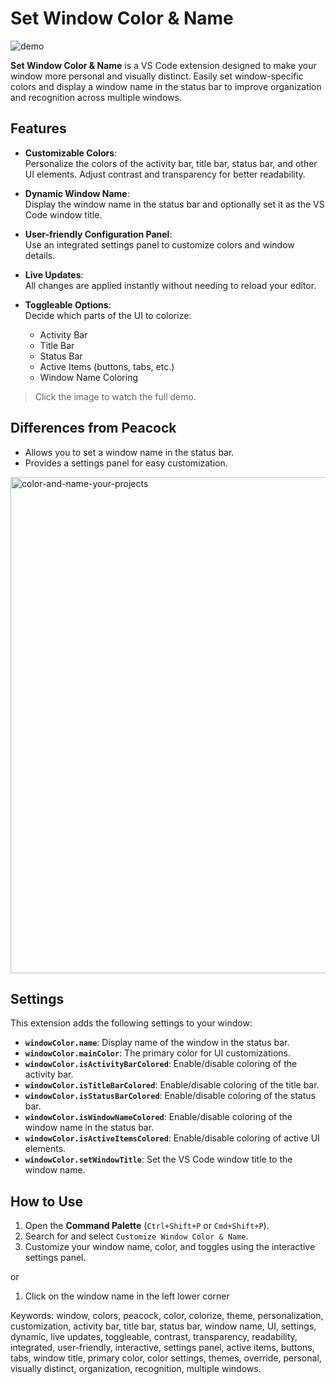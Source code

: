 # Set Window Color & Name
![demo](https://github.com/user-attachments/assets/b751b5ec-cb4d-4791-af76-ee2292d41eda)

**Set Window Color & Name** is a VS Code extension designed to make your window more personal and visually distinct. Easily set window-specific colors and display a window name in the status bar to improve organization and recognition across multiple windows.

## Features

- **Customizable Colors**:  
  Personalize the colors of the activity bar, title bar, status bar, and other UI elements. Adjust contrast and transparency for better readability.
  
- **Dynamic Window Name**:  
  Display the window name in the status bar and optionally set it as the VS Code window title.

- **User-friendly Configuration Panel**:  
  Use an integrated settings panel to customize colors and window details.

- **Live Updates**:  
  All changes are applied instantly without needing to reload your editor.

- **Toggleable Options**:  
  Decide which parts of the UI to colorize:
  - Activity Bar
  - Title Bar
  - Status Bar
  - Active Items (buttons, tabs, etc.)
  - Window Name Coloring

> Click the image to watch the full demo.

## Differences from Peacock
- Allows you to set a window name in the status bar.
- Provides a settings panel for easy customization.

<img width="794" alt="color-and-name-your-projects" src="https://github.com/user-attachments/assets/78b62cff-bc63-4f87-bca6-d6a78df24fbb" />

## Settings

This extension adds the following settings to your window:

- **`windowColor.name`**: Display name of the window in the status bar.
- **`windowColor.mainColor`**: The primary color for UI customizations.
- **`windowColor.isActivityBarColored`**: Enable/disable coloring of the activity bar.
- **`windowColor.isTitleBarColored`**: Enable/disable coloring of the title bar.
- **`windowColor.isStatusBarColored`**: Enable/disable coloring of the status bar.
- **`windowColor.isWindowNameColored`**: Enable/disable coloring of the window name in the status bar.
- **`windowColor.isActiveItemsColored`**: Enable/disable coloring of active UI elements.
- **`windowColor.setWindowTitle`**: Set the VS Code window title to the window name.

## How to Use

1. Open the **Command Palette** (`Ctrl+Shift+P` or `Cmd+Shift+P`).
2. Search for and select `Customize Window Color & Name`.
3. Customize your window name, color, and toggles using the interactive settings panel.

or

1. Click on the window name in the left lower corner

Keywords: window, colors, peacock, color, colorize, theme, personalization, customization, activity bar, title bar, status bar, window name, UI, settings, dynamic, live updates, toggleable, contrast, transparency, readability, integrated, user-friendly, interactive, settings panel, active items, buttons, tabs, window title, primary color, color settings, themes, override, personal, visually distinct, organization, recognition, multiple windows.
